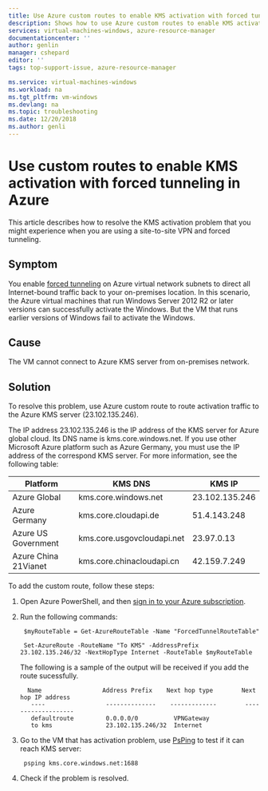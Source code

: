 ```yaml
---
title: Use Azure custom routes to enable KMS activation with forced tunneling | Microsoft Docs
description: Shows how to use Azure custom routes to enable KMS activation with forced tunneling in Azure.
services: virtual-machines-windows, azure-resource-manager
documentationcenter: ''
author: genlin
manager: cshepard
editor: ''
tags: top-support-issue, azure-resource-manager

ms.service: virtual-machines-windows
ms.workload: na
ms.tgt_pltfrm: vm-windows
ms.devlang: na
ms.topic: troubleshooting
ms.date: 12/20/2018
ms.author: genli
---
```


# Use custom routes to enable KMS activation with forced tunneling in Azure

This article describes how to resolve the KMS activation problem that you might experience when you are using a site-to-site VPN and forced tunneling.

## Symptom

You enable [forced tunneling](../../vpn-gateway/vpn-gateway-forced-tunneling-rm.md) on Azure virtual network subnets to direct  all Internet-bound traffic back to your on-premises location. In this scenario, the Azure virtual machines that run Windows Server 2012 R2 or later versions can successfully activate the Windows. But the VM that runs earlier versions of Windows fail to activate the Windows. 

## Cause

The VM cannot connect to Azure KMS server from on-premises network.

## Solution

To resolve this problem, use Azure custom route to route activation traffic to the Azure KMS server (23.102.135.246). 

The IP address 23.102.135.246 is the IP address of the KMS server for Azure global cloud. Its DNS name is kms.core.windows.net. If you use other Microsoft Azure platform such as Azure Germany, you must use the IP address of the correspond KMS server. For more information, see the following table:

|Platform| KMS DNS|KMS IP|
|------|-------|-------|
|Azure Global|kms.core.windows.net|23.102.135.246|
|Azure Germany|kms.core.cloudapi.de|51.4.143.248|
|Azure US Government|kms.core.usgovcloudapi.net|23.97.0.13|
|Azure China 21Vianet|kms.core.chinacloudapi.cn|42.159.7.249|

To add the custom route, follow these steps:

1. Open Azure PowerShell, and then [sign in to your Azure subscription](https://docs.microsoft.com/powershell/azure/authenticate-azureps).
2. Run the following commands:

        $myRouteTable = Get-AzureRouteTable -Name "ForcedTunnelRouteTable"
        
        Set-AzureRoute -RouteName "To KMS" -AddressPrefix 23.102.135.246/32 -NextHopType Internet -RouteTable $myRouteTable

    The following is a sample of the output will be received if you add the route sucessfully. 

         Name                 Address Prefix    Next hop type        Next hop IP address
          ----                 --------------    -------------        -------------------
          defaultroute         0.0.0.0/0          VPNGateway
          to kms               23.102.135.246/32  Internet

3. Go to the VM that has activation problem, use [PsPing](https://docs.microsoft.com/sysinternals/downloads/psping) to test if it can reach KMS server:

        psping kms.core.windows.net:1688

4. Check if the problem is resolved.


   
